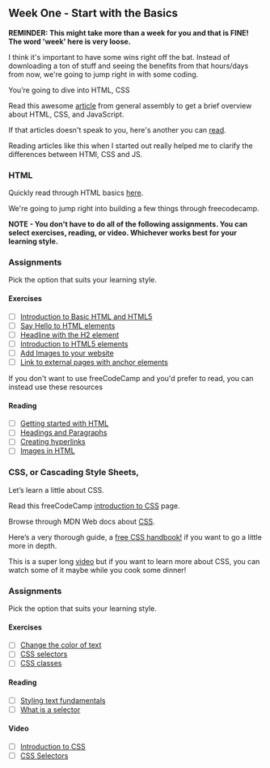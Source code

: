 
## Week One - Start with the Basics

**REMINDER: This might take more than a week for you and that is FINE! The word 'week' here is very loose.**

I think it's important to have some wins right off the bat. Instead of downloading a ton of stuff and seeing the benefits from that hours/days from now, we're going to jump right in with some coding.

You’re going to dive into HTML, CSS

Read this awesome [article](https://generalassemb.ly/blog/website-is-like-a-house/) from general assembly to get a brief overview about HTML, CSS, and JavaScript.

If that articles doesn't speak to you, here's another you can [read](https://blog.codeanalogies.com/2018/05/09/the-relationship-between-html-css-and-javascript-explained/).

Reading articles like this when I started out really helped me to clarify the differences between HTMl, CSS and JS.

### HTML

Quickly read through HTML basics [here](https://developer.mozilla.org/en-US/docs/Learn/Getting_started_with_the_web/HTML_basics).

We're going to jump right into building a few things through freecodecamp.

**NOTE - You don't have to do all of the following assignments. You can select exercises, reading, or video. Whichever works best for your learning style.**

### Assignments

Pick the option that suits your learning style.

#### Exercises
- [ ] [Introduction to Basic HTML and HTML5](https://www.freecodecamp.org/learn/responsive-web-design/basic-html-and-html5/)
- [ ] [Say Hello to HTML elements](https://www.freecodecamp.org/learn/responsive-web-design/basic-html-and-html5/say-hello-to-html-elements)
- [ ] [Headline with the H2 element](https://www.freecodecamp.org/learn/responsive-web-design/basic-html-and-html5/headline-with-the-h2-element)
- [ ] [Introduction to HTML5 elements](https://www.freecodecamp.org/learn/responsive-web-design/basic-html-and-html5/introduction-to-html5-elements)
- [ ] [Add Images to your website](https://www.freecodecamp.org/learn/responsive-web-design/basic-html-and-html5/add-images-to-your-website)
- [ ] [Link to external pages with anchor elements](https://www.freecodecamp.org/learn/responsive-web-design/basic-html-and-html5/link-to-external-pages-with-anchor-elements)

If you don't want to use freeCodeCamp and you'd prefer to read, you can instead use these resources

#### Reading
- [ ] [Getting started with HTML](https://developer.mozilla.org/en-US/docs/Learn/HTML/Introduction_to_HTML/Getting_started)
- [ ] [Headings and Paragraphs](https://developer.mozilla.org/en-US/docs/Learn/HTML/Introduction_to_HTML/HTML_text_fundamentals)
- [ ] [Creating hyperlinks](https://developer.mozilla.org/en-US/docs/Learn/HTML/Introduction_to_HTML/Creating_hyperlinks)
- [ ] [Images in HTML](https://developer.mozilla.org/en-US/docs/Learn/HTML/Multimedia_and_embedding/Images_in_HTML)

### CSS, or Cascading Style Sheets,

Let’s learn a little about CSS.

Read this freeCodeCamp [introduction to CSS](https://www.freecodecamp.org/learn/responsive-web-design/basic-css/) page.

Browse through MDN Web docs about [CSS](https://developer.mozilla.org/en-US/docs/Learn/CSS/First_steps/What_is_CSS).

Here’s a very thorough guide, a [free CSS handbook!](https://www.freecodecamp.org/news/the-css-handbook-a-handy-guide-to-css-for-developers-b56695917d11/) if you want to go a little more in depth.

This is a super long [video](https://www.freecodecamp.org/news/learn-css-in-this-free-6-hour-video-course/) but if you want to learn more about CSS, you can watch some of it maybe while you cook some dinner!

### Assignments

Pick the option that suits your learning style.

#### Exercises
- [ ] [Change the color of text](https://www.freecodecamp.org/learn/responsive-web-design/basic-css/change-the-color-of-text)
- [ ] [CSS selectors](https://www.freecodecamp.org/learn/responsive-web-design/basic-css/use-css-selectors-to-style-elements)
- [ ] [CSS classes](https://www.freecodecamp.org/learn/responsive-web-design/basic-css/use-a-css-class-to-style-an-element)

#### Reading
- [ ] [Styling text fundamentals](https://developer.mozilla.org/en-US/docs/Learn/CSS/Styling_text/Fundamentals)
- [ ] [What is a selector](https://developer.mozilla.org/en-US/docs/Learn/CSS/Building_blocks/Selectors)

#### Video
- [ ] [Introduction to CSS](https://www.youtube.com/watch?v=JohPX-uaPrE)
- [ ] [CSS Selectors](https://www.youtube.com/watch?v=dcCCOiQ1ZuM)